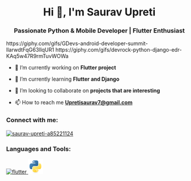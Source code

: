 <h1 align="center">Hi 👋, I'm Saurav Upreti</h1>
<h3 align="center">Passionate Python & Mobile Developer | Flutter Enthusiast</h3>
https://giphy.com/gifs/GDevs-android-developer-summit-llarwdtFqG63IlqUR1
https://giphy.com/gifs/devrock-python-django-edr-KAq5w47R9rmTuvWOWa

- 🔭 I’m currently working on **Flutter project**

- 🌱 I’m currently learning **Flutter and Django**

- 👯 I’m looking to collaborate on **projects that are interesting**

- 📫 How to reach me **Upretisaurav7@gmail.com**

<h3 align="left">Connect with me:</h3>
<p align="left">
<a href="https://linkedin.com/in/saurav-upreti-a85221124" target="blank"><img align="center" src="https://raw.githubusercontent.com/rahuldkjain/github-profile-readme-generator/master/src/images/icons/Social/linked-in-alt.svg" alt="saurav-upreti-a85221124" height="30" width="40" /></a>
</p>

<h3 align="left">Languages and Tools:</h3>
<p align="left"> <a href="https://flutter.dev" target="_blank" rel="noreferrer"> <img src="https://www.vectorlogo.zone/logos/flutterio/flutterio-icon.svg" alt="flutter" width="40" height="40"/> </a> <a href="https://www.python.org" target="_blank" rel="noreferrer"> <img src="https://raw.githubusercontent.com/devicons/devicon/master/icons/python/python-original.svg" alt="python" width="40" height="40"/> </a> </p>
